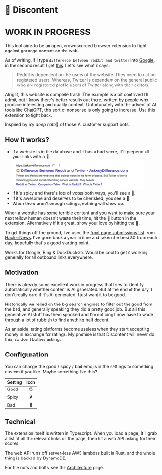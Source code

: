 # 💚 Discontent

# WORK IN PROGRESS

This tool aims to be an open, crowdsourced browser extension to fight against garbage content on the web.

As of writing, if I type `difference between reddit and twitter` into [Google](https://www.google.com/search?q=difference%20between%20reddit%20and%20twitter), in the second result I get [this](https://askanydifference.com/difference-between-reddit-and-twitte/). Let's see what it says:

> Reddit is dependent on the users of the website. They need to not be registered users. Whereas, Twitter is dependent on the general public who are registered profile users of Twitter along with their editors.

Alright, this website is complete trash. The example is a bit contrived I'll admit, but I know there's better results out there, written by people who produce interesting and quality content. Unfortunately with the advent of AI tools like ChatGPT, this sort of nonsense is only going to increase. Use this extension to fight back.

Inspired by my *deep hate*💢 of those AI customer support bots.

## How it works?

- If a website is in the database and it has a bad score, it'll prepend all your links with a 💢.
  <br/><img height=100 src="docs/assets/reddit-vs-twitter.jpg" alt="Link with angry emoji prepended"></img>
- If it's spicy and there's lots of votes both ways, you'll see a 🤨.
- If it's awesome and deserves to be cherished, you see a 💚.
- When there aren't enough ratings, nothing will show up.

When a website has some terrible content and you want to make sure your next fellow human doesn't waste their time, hit the 💢 button in the extension. Alternatively if it's great, show your love by hitting the 💚.

To get things off the ground, I've used the [front page submissions list](https://news.ycombinator.com/lists) from [HackerNews](https://news.ycombinator.com/news). I've gone back a year in time and taken the best 30 from each day, hopefully that's a good starting point.

Works for Google, Bing & DuckDuckGo. Would be cool to get it working generally for all outbound links everywhere.

## Motivation

There is already some excellent work in progress that tries to identify automatically whether content is AI generated. But at the end of the day, I don't really care if it's AI generated. I just want it to be good.

Historically we relied on the big search engines to filter out the good from the bad, and generally speaking they did a pretty good job. But all this generative AI stuff has them spooked and I'm noticing I now have to wade through a lot of rubbish to find anything half decent.

As an aside, rating platforms become useless when they start accepting money in exchange for ratings. My promise is that Discontent will never do this, so don't bother asking.

## Configuration

You can change the good / spicy / bad emojis in the settings to something custom if you like. Maybe something like this?

| Setting | Icon |
| ------- | :--: |
| Good    |  😍  |
| Spicy   |  🌶   |
| Bad     |  🤮  |

## Technical

The extension itself is written in Typescript. When you load a page, it'll grab a list of all the relevant links on the page, then hit a web API asking for their scores.

The web API runs off server-less AWS lambdas built in Rust, and the whole thing is backed by DynamoDB.

For the nuts and bolts, see the [Architecture](./docs/architecture.md) page.
